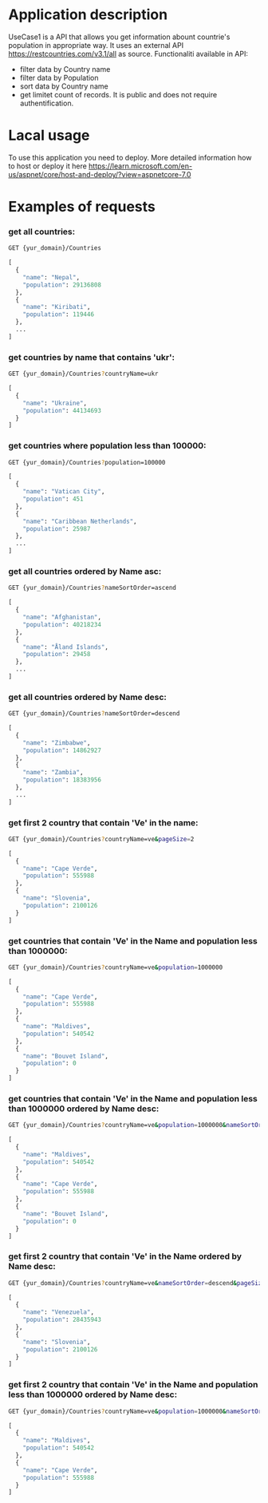# Application description

UseCase1 is a API that allows you get information abount countrie's population in appropriate way. It uses an external API https://restcountries.com/v3.1/all as source.
Functionaliti available in API:
 - filter data by Country name 
 - filter data by Population 
 - sort data by Country name
 - get limitet count of records.
It is public and does not require authentification.


# Lacal usage

To use this application you need to deploy. More detailed information how to host or deploy it here https://learn.microsoft.com/en-us/aspnet/core/host-and-deploy/?view=aspnetcore-7.0

# Examples of requests

### get all countries:
```bash
GET {yur_domain}/Countries
```

```python
[
  {
    "name": "Nepal",
    "population": 29136808
  },
  {
    "name": "Kiribati",
    "population": 119446
  },
  ...
]
```


### get countries by name that contains 'ukr':
```bash
GET {yur_domain}/Countries?countryName=ukr
```

```python
[
  {
    "name": "Ukraine",
    "population": 44134693
  }
]
```

### get countries where population less than 100000:
```bash
GET {yur_domain}/Countries?population=100000
```

```python
[
  {
    "name": "Vatican City",
    "population": 451
  },
  {
    "name": "Caribbean Netherlands",
    "population": 25987
  },
  ...
]
```

### get all countries ordered by Name asc:
```bash
GET {yur_domain}/Countries?nameSortOrder=ascend
```

```python
[
  {
    "name": "Afghanistan",
    "population": 40218234
  },
  {
    "name": "Åland Islands",
    "population": 29458
  },
  ...
]
```

### get all countries ordered by Name desc:
```bash
GET {yur_domain}/Countries?nameSortOrder=descend
```

```python
[
  {
    "name": "Zimbabwe",
    "population": 14862927
  },
  {
    "name": "Zambia",
    "population": 18383956
  },
  ...
]
```

### get first 2 country that contain 'Ve' in the name:
```bash
GET {yur_domain}/Countries?countryName=ve&pageSize=2
```

```python
[
  {
    "name": "Cape Verde",
    "population": 555988
  },
  {
    "name": "Slovenia",
    "population": 2100126
  }
]
```

### get countries that contain 'Ve' in the Name and population less than 1000000:
```bash
GET {yur_domain}/Countries?countryName=ve&population=1000000
```

```python
[
  {
    "name": "Cape Verde",
    "population": 555988
  },
  {
    "name": "Maldives",
    "population": 540542
  },
  {
    "name": "Bouvet Island",
    "population": 0
  }
]
```

### get countries that contain 'Ve' in the Name and population less than 1000000 ordered by Name desc:
```bash
GET {yur_domain}/Countries?countryName=ve&population=1000000&nameSortOrder=descend
```

```python
[
  {
    "name": "Maldives",
    "population": 540542
  },
  {
    "name": "Cape Verde",
    "population": 555988
  },
  {
    "name": "Bouvet Island",
    "population": 0
  }
]
```


### get first 2 country that contain 'Ve' in the Name ordered by Name desc:
```bash
GET {yur_domain}/Countries?countryName=ve&nameSortOrder=descend&pageSize=2
```

```python
[
  {
    "name": "Venezuela",
    "population": 28435943
  },
  {
    "name": "Slovenia",
    "population": 2100126
  }
]
```

### get first 2 country that contain 'Ve' in the Name and population less than 1000000 ordered by Name desc:
```bash
GET {yur_domain}/Countries?countryName=ve&population=1000000&nameSortOrder=descend&pageSize=2
```

```python
[
  {
    "name": "Maldives",
    "population": 540542
  },
  {
    "name": "Cape Verde",
    "population": 555988
  }
]
```
